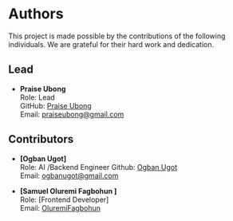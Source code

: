 # Authors
This project is made possible by the contributions of the following individuals. We are grateful for their hard work and dedication.

## Lead

- **Praise Ubong**  
  Role:  Lead  
  GitHub: [Praise Ubong](https://github.com/praiseunite)  
  Email: [praiseubong@gmail.com](mailto:praiseubong@gmail.com)

## Contributors

- **[Ogban Ugot]**  
  Role: AI /Backend Engineer
  Github: [Ogban Ugot](https://github.com/ogbanugot)  
  Email: [ogbanugot@gmail.com](mailto:ogbanugot@gmail.com)

- **[Samuel Oluremi Fagbohun ]**  
  Role: [Frontend Developer]  
  Email: [OluremiFagbohun](mailto:OluremiFagbohum)

